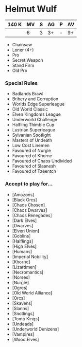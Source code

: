 # Helmut Wulf
| 140 K  | MV | S | AG | P | AV |
| --- | --- | --- | --- | --- | --- |
| | 6 | 3 | 3+ | - | 9+ |

* Chainsaw
* Loner (4+)
* Pro
* Secret Weapon
* Stand Firm
* Old Pro

### Special Rules
* Badlands Brawl
* Bribery and Corruption
* Worlds Edge Superleague
* Old World Classic
* Elven Kingdoms League
* Underworld Challenge
* Halfling Thimble Cup
* Lustrian Superleague
* Sylvanian Spotlight
* Masters of Undeath
* Low Cost Linemen
* Favoured of Nurgle
* Favoured of Khorne
* Favoured of Chaos Undivided
* Favoured of Slaanesh
* Favoured of Tzeentch

### Accept to play for...
* [Amazons]
* [Black Orcs]
* [Chaos Chosen]
* [Chaos Dwarves]
* [Chaos Renegades]
* [Dark Elves]
* [Dwarves]
* [Elven Union]
* [Goblins]
* [Halflings]
* [High Elves]
* [Humans]
* [Imperial Nobility]
* [Khorne]
* [Lizardmen]
* [Necromantics]
* [Norses]
* [Nurgle]
* [Ogres]
* [Old World Alliance]
* [Orcs]
* [Skavens]
* [Slanns]
* [Snotlings]
* [Tomb Kings]
* [Undeads]
* [Underworld Denizens]
* [Vampires]
* [Wood Elves]
